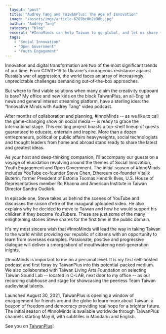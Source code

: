 ```yaml
---
  layout: "post"
  title: "Audrey Tang and TaiwanPlus: The Age of Innovation"
  image: "/assets/imgs/article-6269bc0b2e98b.jpg"
  author: "Audrey Tang"
  category: "blog"
  excerpt: "#InnoMinds can help Taiwan to go global, and let us share these precious experiences with the world."
  tags: 
    - "Social Innovation"
    - "Open Government"
    - "Youth Engagement"
---
```



Innovation and digital transformation are two of the most significant trends of our time. From COVID-19 to Ukraine's courageous resistance against Russia's war of aggression, the world faces an array of increasingly unpredictable challenges demanding out-of-the-box approaches.

But where to find viable solutions when many claim the creativity cupboard is bare? My office and new kids on the block TaiwanPlus, an all-English news and general interest streaming platform, have a sterling idea: the "Innovative Minds with Audrey Tang" video podcast.

After months of collaboration and planning, #InnoMinds -- as we like to call the game-changing show on social media -- is ready to grace the international stage. This exciting project boasts a top-shelf lineup of guests guaranteed to educate, entertain and inspire. More than a dozen entrepreneurs, political or public affairs heavyweights, social technologists and thought leaders from home and abroad stand ready to share the latest and greatest ideas.

As your host and deep-thinking companion, I'll accompany our guests on a voyage of elucidation revolving around the themes of Social Innovation, Youth Engagement and Open Government. The initial season of #InnoMinds includes YouTube co-founder Steve Chen, Ethereum co-founder Vitalik Buterin, former President of Estonia Toomas Hendrik Ilves, U.S. House of Representatives member Ro Khanna and American Institute in Taiwan Director Sandra Oudkirk.

In episode one, Steve takes us behind the scenes of YouTube and discusses the raison d'etre of the inaugural uploaded video. He also explains why he decided to move to Taiwan and how he would support his children if they became YouTubers. These are just some of the many enlightening stories Steve shares for the first time in the public domain.

It's my most sincere wish that #InnoMinds will lead the way in taking Taiwan to the world whilst providing our republic of citizens with an opportunity to learn from overseas examples. Passionate, positive and progressive dialogue will deliver a smorgasbord of mouthwatering next-generation inights.

#InnoMinds is important to me on a personal level. It is my first self-hosted podcast and first foray by TaiwanPlus into this potential-packed medium. We also collaborated with Taiwan Living Arts Foundation on selecting Taiwan Sound Lab -- located in C-LAB, next door to my office -- as our recording clubhouse and stage for showcasing the peerless Team Taiwan audiovisual talents.

Launched August 30, 2021, TaiwanPlus is opening a window of enagagement for friends around the globe to learn more about Taiwan: a beacon of freedom and democracy providing real hope for a brighter future. The initial season of #InnoMinds is available worldwide through TaiwanPlus channels starting May 6, with subtitiles in Mandarin and English.

See you on [TaiwanPlus](https://www.taiwanplus.com/)!

